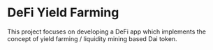 # DeFi Yield Farming

This project focuses on developing a DeFi app which implements the concept of yield farming / liquidity mining based Dai token.

